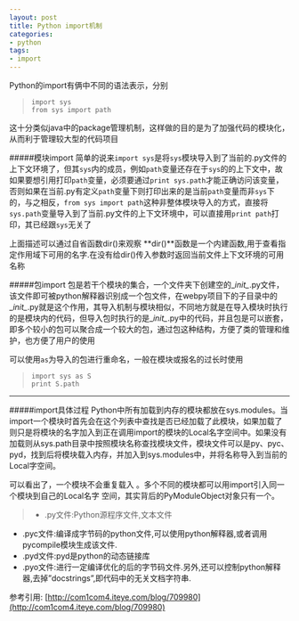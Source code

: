 ```yaml
---
layout: post
title: Python import机制
categories:
- python
tags:
- import
---
```


Python的import有俩中不同的语法表示，分别
> `import sys`   
 `from sys import path`    

这十分类似java中的package管理机制，这样做的目的是为了加强代码的模块化，从而利于管理较大型的代码项目

#####模块import
简单的说来`import sys`是将`sys`模块导入到了当前的.py文件的上下文环境了，但其`sys`内的成员，例如`path`变量还存在于`sys`的的上下文中，故如果要想引用打印`path`变量，必须要通过`print sys.path`才能正确访问该变量，否则如果在当前.py有定义`path`变量下则打印出来的是当前`path`变量而非`sys`下的，与之相反，`from sys import path`这种非整体模块导入的方式，直接将`sys.path`变量导入到了当前.py文件的上下文环境中，可以直接用`print path`打印，其已经跟`sys`无关了

上面描述可以通过自省函数dir()来观察 **dir()**函数是一个内建函数,用于查看指定作用域下可用的名字.在没有给dir()传入参数时返回当前文件上下文环境的可用名称

<script src="https://gist.github.com/lazybios/ed6d53eedde94414ccae.js"></script>

#####包import
包是若干个模块的集合，一个文件夹下创建空的\__init\__.py文件，该文件即可被python解释器识别成一个包文件，在webpy项目下的子目录中的\__init\__.py就是这个作用，其导入机制与模块相似，不同地方就是在导入模块时执行的是模块内的代码，但导入包时执行的是\__init\__.py中的代码，并且包是可以嵌套，即多个较小的包可以聚合成一个较大的包，通过包这种结构，方便了类的管理和维护，也方便了用户的使用

可以使用`as`为导入的包进行重命名，一般在模块或报名的过长时使用
> `import sys as S`   
> `print S.path`

----------------------
#####import具体过程
Python中所有加载到内存的模块都放在sys.modules。当import一个模块时首先会在这个列表中查找是否已经加载了此模块，如果加载了则只是将模块的名字加入到正在调用import的模块的Local名字空间中。如果没有加载则从sys.path目录中按照模块名称查找模块文件，模块文件可以是py、pyc、pyd，找到后将模块载入内存，并加入到sys.modules中，并将名称导入到当前的Local字空间。    

可以看出了，一个模块不会重复载入 。多个不同的模块都可以用import引入同一个模块到自己的Local名字 空间，其实背后的PyModuleObject对象只有一个。
> + .py文件:Python源程序文件,文本文件   
+ .pyc文件:编译成字节码的python文件,可以使用python解释器,或者调用pycompile模块生成该文件. 
+ .pyd文件:pyd是python的动态链接库
+ .pyo文件:进行一定编译优化的后的字节码文件.另外,还可以控制python解释器,去掉”docstrings”,即代码中的无关文档字符串.

参考引用: [http://com1com4.iteye.com/blog/709980](http://com1com4.iteye.com/blog/709980)
